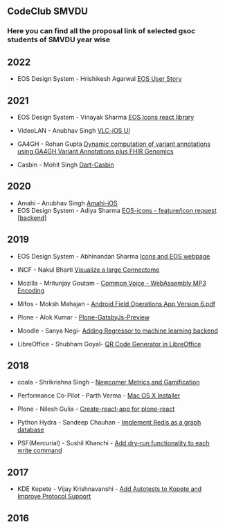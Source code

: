 ## CodeClub SMVDU

### Here you can find all the proposal link of selected gsoc students of SMVDU year wise

## 2022

- EOS Design System - Hrishikesh Agarwal [EOS User Story](https://docs.google.com/document/d/1aofPdrn-ocUjbkwW7zmiH_0_q7r3pFcLbhkpSeuibxA/edit?usp=sharing)


## 2021

- EOS Design System - Vinayak Sharma [EOS Icons react library](https://docs.google.com/document/d/1vPoxmkC3vPjBSDOpW4CdYqoTtDp7uPVOMxaDanwHfd8/edit?usp=sharing)

- VideoLAN - Anubhav Singh [VLC-iOS UI](https://docs.google.com/document/d/1DxzhDZW7ex7ofH5EbaETFfZqJYoMaL4g-WGQn0DPVeg/edit?usp=sharing)

- GA4GH - Rohan Gupta [Dynamic computation of variant annotations using GA4GH Variant Annotations plus FHIR Genomics](https://docs.google.com/document/d/1dGJY1hlc9hn247tfiaW6qX7wPT5eE46BgaWOYc_zUO0/edit?usp=sharing)

- Casbin - Mohit Singh [Dart-Casbin](https://docs.google.com/document/d/1S0LgPXcWChE-qp6JH5C8zAIT18NNUY1zoXK6kDM-jh8/edit?usp=sharing)

## 2020

- Amahi - Anubhav Singh [Amahi-iOS](https://docs.google.com/document/d/1DvkJbJkW1_yxVM_JHj_sv9TxCfHicyYi9jRbdR4HKEY/edit?usp=sharing)
- EOS Design System - Adiya Sharma [EOS-icons - feature/icon request [backend]](https://docs.google.com/document/d/1U9AXtf27sxSUkLCn2ExSpAIk6j-xgCNE7K-kTOFcn8E/edit?usp=sharing)

## 2019

- EOS Design System - Abhinandan Sharma [Icons and EOS webpage](https://docs.google.com/document/d/1gAqWpp5w_NpLpE-Yf9jJTUVKIrjp4P3QGpXhQ_cFYm8/edit?usp=sharing)

- INCF - Nakul Bharti [Visualize a large Connectome](https://docs.google.com/document/d/13zS_h5Jz6iqvCccLsbqMoTcuZwov2qaPoyeU0CeKyaw/edit?usp=sharing)

- Mozilla - Mritunjay Goutam - [Common Voice - WebAssembly MP3 Encoding](https://github.com/CodeClubSMVDU/gsoc-proposals/blob/master/proposals/GSOC-mozilla-CVW.pdf)

- Mifos - Moksh Mahajan - [Android Field Operations App Version 6.pdf ](https://github.com/CodeClubSMVDU/gsoc-proposals/blob/master/proposals/Android%20Field%20Operations%20App%20Version%206.pdf)

- Plone - Alok Kumar - [Plone-GatsbyJs-Preview](https://docs.google.com/document/d/1rJzQZPcQgWAXaBZLW3Rl2pw48SfTAesaNmCmGkn6irg/edit?usp=sharing)

- Moodle - Sanya Negi- [Adding Regressor to machine learning backend](https://docs.google.com/document/d/1PD-yHOFPrkEJpxCO19sbmCCLnVd12DMIG45B4C7BKdI/edit?usp=sharing)

- LibreOffice - Shubham Goyal- [QR Code Generator in LibreOffice](https://docs.google.com/document/d/1QoJ3sJxOEjfMDS6iv2nu6vW9tlSq6TRbqIj4hMnhBSQ/edit?usp=sharing)

## 2018

- coala - Shrikrishna Singh - [Newcomer Metrics and Gamification](https://docs.google.com/document/d/13XtTEC5VYwLnuHnRiAU1YcZ9CHOhSYD0qJ4VnPPp4_c/edit)

- Performance Co-Pilot - Parth Verma - [Mac OS X Installer](https://docs.google.com/document/d/1KBHJZRmh2l96_6eF85wblcJ7fqv9c7DEvxYzyWxxxRI/edit?usp=sharing)

- Plone - Nilesh Gulia - [Create-react-app for plone-react](https://docs.google.com/document/d/1XUJKc37KisiAA-NMVbSrTMOiqf1RFlpIzF-v94O6XcM/edit)

- Python Hydra - Sandeep Chauhan - [Implement Redis as a graph database](https://docs.google.com/document/d/10-Bjl-HUjqkL4qdi5Y7lCJnMTyJXSnmMKCg7a9WnM2s/edit?usp=sharing)
- PSF(Mercurial) - Sushil Khanchi - [Add dry-run functionality to each write command](https://docs.google.com/document/d/1qIVk9Y42WHjiD5H2DdM4kwHp7_YVZlNjVzjRXhe7aH8/edit?usp=sharing)
## 2017

- KDE Kopete - Vijay Krishnavanshi - [Add Autotests to Kopete and Improve Protocol Support](https://docs.google.com/document/d/1-KIAHPWpSimGsDY42bLKW2yVCs5VTzxOObGa1maYZf4/edit?usp=sharing)

## 2016

